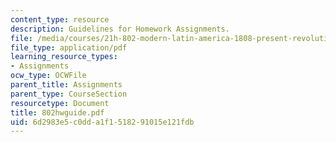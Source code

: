 ```yaml
---
content_type: resource
description: Guidelines for Homework Assignments.
file: /media/courses/21h-802-modern-latin-america-1808-present-revolution-dictatorship-democracy-spring-2005/6d2983e5c0dda1f1518291015e121fdb_802hwguide.pdf
file_type: application/pdf
learning_resource_types:
- Assignments
ocw_type: OCWFile
parent_title: Assignments
parent_type: CourseSection
resourcetype: Document
title: 802hwguide.pdf
uid: 6d2983e5-c0dd-a1f1-5182-91015e121fdb
---
```

